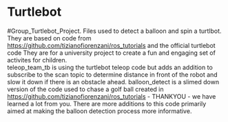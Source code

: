 # Turtlebot
#Group_Turtlebot_Project. Files used to detect a balloon and spin a turtlbot. They are based on code from https://github.com/tizianofiorenzani/ros_tutorials and the official turtlebot code They are for a university project to create a fun and engaging set of activites for children.  
teleop_team_tb is using the turtlebot teleop code but adds an addition to subscribe to the scan topic to determine distance in front of the robot and slow it down if there is an obstacle ahead.
balloon_detect is a slimed down version of the code used to chase a golf ball created in https://github.com/tizianofiorenzani/ros_tutorials - THANKYOU - we have learned a lot from you.  There are more additions to this  code primarily aimed at making the balloon detection process more informative.

